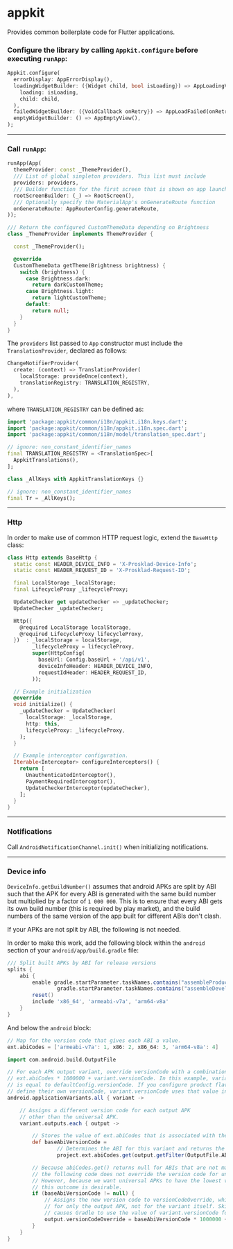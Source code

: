 # appkit

Provides common boilerplate code for Flutter applications.

### Configure the library by calling `Appkit.configure` before executing `runApp`:

```dart
Appkit.configure(
  errorDisplay: AppErrorDisplay(),
  loadingWidgetBuilder: ({Widget child, bool isLoading}) => AppLoadingView(
    loading: isLoading,
    child: child,
  ),
  failedWidgetBuilder: ({VoidCallback onRetry}) => AppLoadFailed(onRetry: onRetry),
  emptyWidgetBuilder: () => AppEmptyView(),
);
```

---

### Call `runApp`:

```dart
runApp(App(
  themeProvider: const _ThemeProvider(),
  /// List of global singleton providers. This list must include
  providers: providers,
  /// Builder function for the first screen that is shown on app launch.
  rootScreenBuilder: (_) => RootScreen(),
  /// Optionally specify the MaterialApp's onGenerateRoute function
  onGenerateRoute: AppRouterConfig.generateRoute,
));

/// Return the configured CustomThemeData depending on Brightness
class _ThemeProvider implements ThemeProvider {

  const _ThemeProvider();

  @override
  CustomThemeData getTheme(Brightness brightness) {
    switch (brightness) {
      case Brightness.dark:
        return darkCustomTheme;
      case Brightness.light:
        return lightCustomTheme;
      default:
        return null;
    }
  }
}
```

The `providers` list passed to `App` constructor must include the `TranslationProvider`,
declared as follows:

```dart
ChangeNotifierProvider(
  create: (context) => TranslationProvider(
    localStorage: provideOnce(context),
    translationRegistry: TRANSLATION_REGISTRY,
  ),
),
```

where `TRANSLATION_REGISTRY` can be defined as:

```dart
import 'package:appkit/common/i18n/appkit.i18n.keys.dart';
import 'package:appkit/common/i18n/appkit.i18n.spec.dart';
import 'package:appkit/common/i18n/model/translation_spec.dart';

// ignore: non_constant_identifier_names
final TRANSLATION_REGISTRY = <TranslationSpec>[
  AppkitTranslations(),
];

class _AllKeys with AppkitTranslationKeys {}

// ignore: non_constant_identifier_names
final Tr = _AllKeys();
```

---

### Http

In order to make use of common HTTP request logic, extend the `BaseHttp` class:

```dart
class Http extends BaseHttp {
  static const HEADER_DEVICE_INFO = 'X-Prosklad-Device-Info';
  static const HEADER_REQUEST_ID = 'X-Prosklad-Request-ID';

  final LocalStorage _localStorage;
  final LifecycleProxy _lifecycleProxy;

  UpdateChecker get updateChecker => _updateChecker;
  UpdateChecker _updateChecker;

  Http({
    @required LocalStorage localStorage,
    @required LifecycleProxy lifecycleProxy,
  })  : _localStorage = localStorage,
        _lifecycleProxy = lifecycleProxy,
        super(HttpConfig(
          baseUrl: Config.baseUrl + '/api/v1',
          deviceInfoHeader: HEADER_DEVICE_INFO,
          requestIdHeader: HEADER_REQUEST_ID,
        ));

  // Example initialization
  @override
  void initialize() {
    _updateChecker = UpdateChecker(
      localStorage: _localStorage,
      http: this,
      lifecycleProxy: _lifecycleProxy,
    );
  }

  // Example interceptor configuration.
  Iterable<Interceptor> configureInterceptors() {
    return [
      UnauthenticatedInterceptor(),
      PaymentRequiredInterceptor(),
      UpdateCheckerInterceptor(updateChecker),
    ];
  }
}
```

---

### Notifications

Call `AndroidNotificationChannel.init()` when initializing notifications.

---

### Device info

`DeviceInfo.getBuildNumber()` assumes that android APKs are split by ABI
such that the APK for every ABI is generated with the same build number but
multiplied by a factor of `1 000 000`. This is to ensure that every ABI gets
its own build number (this is required by play market), and the build numbers
of the same version of the app built for different ABIs don't clash.

If your APKs are not split by ABI, the following is not needed.

In order to make this work, add the following block within the `android` section of
your `android/app/build.gradle` file:

```groovy
/// Split built APKs by ABI for release versions
splits {
    abi {
        enable gradle.startParameter.taskNames.contains("assembleProductionRelease") ||
                gradle.startParameter.taskNames.contains("assembleDevelopmentRelease")
        reset()
        include 'x86_64', 'armeabi-v7a', 'arm64-v8a'
    }
}
```

And below the `android` block:

```groovy
// Map for the version code that gives each ABI a value.
ext.abiCodes = ['armeabi-v7a': 1, x86: 2, x86_64: 3, 'arm64-v8a': 4]

import com.android.build.OutputFile

// For each APK output variant, override versionCode with a combination of
// ext.abiCodes * 1000000 + variant.versionCode. In this example, variant.versionCode
// is equal to defaultConfig.versionCode. If you configure product flavors that
// define their own versionCode, variant.versionCode uses that value instead.
android.applicationVariants.all { variant ->

    // Assigns a different version code for each output APK
    // other than the universal APK.
    variant.outputs.each { output ->

        // Stores the value of ext.abiCodes that is associated with the ABI for this variant.
        def baseAbiVersionCode =
                // Determines the ABI for this variant and returns the mapped value.
                project.ext.abiCodes.get(output.getFilter(OutputFile.ABI))

        // Because abiCodes.get() returns null for ABIs that are not mapped by ext.abiCodes,
        // the following code does not override the version code for universal APKs.
        // However, because we want universal APKs to have the lowest version code,
        // this outcome is desirable.
        if (baseAbiVersionCode != null) {
            // Assigns the new version code to versionCodeOverride, which changes the version code
            // for only the output APK, not for the variant itself. Skipping this step simply
            // causes Gradle to use the value of variant.versionCode for the APK.
            output.versionCodeOverride = baseAbiVersionCode * 1000000 + variant.versionCode
        }
    }
}
```
